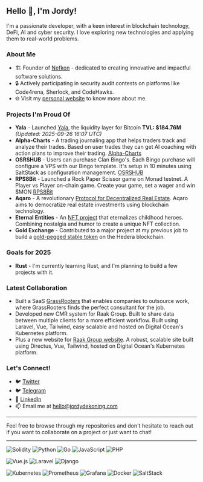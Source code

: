 ## Hello 👋, I'm Jordy!

I'm a passionate developer, with a keen interest in blockchain technology, DeFi, AI and cyber security. I love exploring new technologies and applying them to real-world problems.

### About Me

- 🏗️ Founder of [Nefkon](https://nefkon.com) - dedicated to creating innovative and impactful software solutions.
- 🔒 Actively participating in security audit contests on platforms like Code4rena, Sherlock, and CodeHawks.
- 🌐 Visit my [personal website](https://jordydekoning.com) to know more about me.

### Projects I'm Proud Of

- **Yala** - Launched [Yala](https://yala.org), the liquidity layer for Bitcoin **TVL: $184.76M** *(Updated: 2025-09-26 16:07 UTC)*
- **Alpha-Charts** - A trading journaling app that helps traders track and analyze their trades. Based on user trades they can get AI coaching with action plans to improve their trading. [Alpha-Charts](https://alpha-charts.com)
- **OSRSHUB** - Users can purchase Clan Bingo's. Each Bingo purchase will configure a VPS with our Bingo template. It's setup in 10 minutes using SaltStack as configuration management. [OSRSHUB](https://osrshub.com)
- **RPS8Bit** - Launched a Rock Paper Scissor game on Monad testnet. A Player vs Player on-chain game. Create your game, set a wager and win $MON [RPS8Bit](https://www.rps8bit.xyz/)
- **Aqaro** - A revolutionary [Protocol for Decentralized Real Estate](https://aqaro.app). Aqaro aims to democratize real estate investments using blockchain technology.
- **Eternal Entities** - An [NFT project](https://www.eternalentities.io) that eternalizes childhood heroes. Combining nostalgia and humor to create a unique NFT collection.
- **Gold Exchange** - Contributed to a major project at my previous job to build a [gold-pegged stable token](https://github.com/JordyKingz/gold-exchange-smartcontracts) on the Hedera blockchain.

### Goals for 2025

- **Rust** - I'm currently learning Rust, and I'm planning to build a few projects with it.

### Latest Collaboration

- Built a SaaS [GrassRooters](https://www.grassrooters.com) that enables companies to outsource work, where GrassRooters finds the perfect consultant for the job.
- Developed new CMR system for Raak Group. Built to share data between multiple clients for a more efficient workflow. Built using Laravel, Vue, Tailwind, easy scalable and hosted on Digital Ocean's Kubernetes platform.
- Plus a new website for [Raak Group website](https://raakgroup.com). A robust, scalable site built using Directus, Vue, Tailwind, hosted on Digital Ocean's Kubernetes platform.

### Let's Connect!

- 🐦 [Twitter](https://twitter.com/developerjordy)
- 🐦 [Telegram](https://t.me/developerjordy)
- 💼 [LinkedIn](https://www.linkedin.com/in/jordydekoning)
- 📫 Email me at [hello@jordydekoning.com](mailto:hello@jordydekoning.com)

---

Feel free to browse through my repositories and don't hesitate to reach out if you want to collaborate on a project or just want to chat!

---

![Solidity](https://img.shields.io/badge/Solidity-%23363636.svg?style=for-the-badge&logo=solidity&logoColor=white)
![Python](https://img.shields.io/badge/python-3670A0?style=for-the-badge&logo=python&logoColor=ffdd54)
![Go](https://img.shields.io/badge/go-%2300ADD8.svg?style=for-the-badge&logo=go&logoColor=white)
![JavaScript](https://img.shields.io/badge/javascript-%23323330.svg?style=for-the-badge&logo=javascript&logoColor=%23F7DF1E)
![PHP](https://img.shields.io/badge/php-%23777BB4.svg?style=for-the-badge&logo=php&logoColor=white)

![Vue.js](https://img.shields.io/badge/vuejs-%2335495e.svg?style=for-the-badge&logo=vuedotjs&logoColor=%234FC08D)
![Laravel](https://img.shields.io/badge/laravel-%23FF2D20.svg?style=for-the-badge&logo=laravel&logoColor=white)
![Django](https://img.shields.io/badge/django-%23092E20.svg?style=for-the-badge&logo=django&logoColor=white)

![Kubernetes](https://img.shields.io/badge/kubernetes-%23326ce5.svg?style=for-the-badge&logo=kubernetes&logoColor=white)
![Prometheus](https://img.shields.io/badge/Prometheus-E6522C?style=for-the-badge&logo=Prometheus&logoColor=white)
![Grafana](https://img.shields.io/badge/grafana-%23F46800.svg?style=for-the-badge&logo=grafana&logoColor=white)
![Docker](https://img.shields.io/badge/docker-%230db7ed.svg?style=for-the-badge&logo=docker&logoColor=white)
![SaltStack](https://img.shields.io/badge/SaltStack-%232196F3.svg?style=for-the-badge&logo=SaltStack&logoColor=white)
